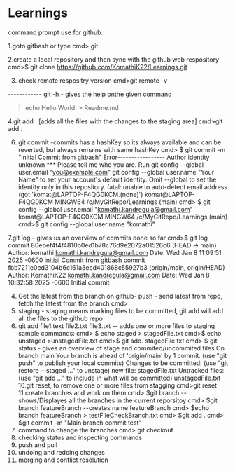 # Learnings

command prompt use for github.

1.goto gitbash or type
cmd> git

2.create a local repository and then sync with the github web respository
cmd>$ git clone https://github.com/KomathiK22/Learnings.git

3. check remote respositry version
    cmd>git remote -v


------------ git <command> -h - gives the help onthe given command
   >echo Hello World! > Readme.md
   
4.git add . [adds all the files with the changes to the staging area]
   cmd>git add .
   
6. git commit -commits  has a hashKey so its always available and can be reverted, but always remains with same hashKey
cmd> $ git commit -m "initial Commit from gitbash"
Error-----------------
Author identity unknown
*** Please tell me who you are.
Run
  git config --global user.email "you@example.com"
  git config --global user.name "Your Name"
to set your account's default identity.
Omit --global to set the identity only in this repository.
fatal: unable to auto-detect email address (got 'komat@LAPTOP-F4QG0KCM.(none)')
komat@LAPTOP-F4QG0KCM MINGW64 /c/MyGitRepo/Learnings (main)
cmd> $ git config --global user.email "komathi.kandregula@gmail.com"
komat@LAPTOP-F4QG0KCM MINGW64 /c/MyGitRepo/Learnings (main)
cmd>$ git config --global user.name "komathi"

7.git log  - gives us an overview of commits done so far
cmd>$ git log
commit 80ebef4f4f4810b0ed1b78c76d9e2072a01526c6 (HEAD -> main)
Author: komathi <komathi.kandregula@gmail.com>
Date:   Wed Jan 8 11:09:51 2025 -0600
    initial Commit from gitbash
commit fbb7211e0ed3104b6c161a3ecd401868c55927b3 (origin/main, origin/HEAD)
Author: KomathiK22 <komathi.kandregula@gmail.com>
Date:   Wed Jan 8 10:32:58 2025 -0600
    Initial commit
    
4. Get the latest from the branch on github- push - send latest from repo, fetch the latest from the branch
   cmd>
8. staging - staging means marking files to be committed, git add will add all the files to the github repo
9. git add file1.text file2.txt file3.txt  -- adds one or more files to staging
sample commands:
    cmd> $ echo staged > stagedFile.txt
    cmd>$ echo unstaged >unstagedFile.txt
    cmd>$ git add. stagedFile.txt
    cmd> $ git status  - gives an overview of stage and commited/uncommited files
On branch main
Your branch is ahead of 'origin/main' by 1 commit.
  (use "git push" to publish your local commits)
Changes to be committed:
  (use "git restore --staged <file>..." to unstage)
        new file:   stagedFile.txt
Untracked files:
  (use "git add <file>..." to include in what will be committed)
        unstagedFile.txt
10.git reset, to remove one or more files from stagging
cmd>git reset   
11.create branches and work on them
cmd> $git branch -- shows/Displayes all the branches in the current reporsitoy
cmd> $git branch featureBranch --creates  name featureBranch
cmd> $echo branch featureBranch > testFileCheckBranch.txt
cmd> $git add .
cmd> $git commit -m "Main branch commit test"
11. command to change the branches
    cmd> git checkout <branchName>
13. checking status and inspecting commands
14. push and pull
15. undoing and redoing changes
16. merging and conflict resolution
   
